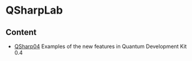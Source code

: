 # QSharpLab

## Content

- [QSharp04](./QSharp04) Examples of the new features in Quantum Development Kit 0.4